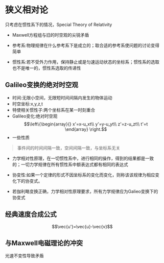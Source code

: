 # 狭义相对论
只考虑在惯性系下的情况，Special Theory of Relativity
* Maxwell方程组与旧的时空观的尖锐矛盾

* 参考系:物理规律在什么参考系下是成立的；取合适的参考系使问题的讨论变得简单
* 惯性系:若不受外力作用，保持静止或是匀速运动状态的坐标系；惯性系的选取也不是唯一的，惯性系选取的传递性
## Galileo变换的绝对时空观
* 时间:无限小空间，无限短时间间隔内发生的物体运动
* 时空坐标:x,y,z,t
* 特使相关惯性子:两个坐标系在某一时刻重合
* Galileo变化:绝对时空观
$$\left\{\begin{array}{}
x'=x-u_xt\\
y'=y-u_yt\\
z'=z-u_zt\\
t'=t
\end{array}
\right.$$
* 一些性质
>事件间的时间间隔一致，空间间隔一致，与坐标系无关

* 力学相对性原理，在一切惯性系中，进行相同的操作，得到的结果都是一致的；一切力学规律在所有惯性系中额表达式都有相同的表达式

* 协变性:如果一个定律的形式不因坐标系的变化而变化，则称该该规律为相应变化下的协变式。

* 若伽利略变换正确，力学相对性原理要求，所有力学规律应为Galieo变换下的协变式

## 经典速度合成公式
$$\vec{u'}=\vec{u}-\vec{v}$$
## 与Maxwell电磁理论的冲突
光速不变性导致矛盾
